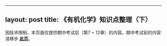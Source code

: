 ---
layout: post
title: 《有机化学》知识点整理（下）
----
因技术限制，本页面仅提供期中考试后（第7 ~ 12章）的内容。期中考试前的内容请移步 **[此页](/有机化学-知识点整理-上)**。

